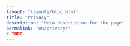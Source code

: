 ```yaml
---
layout: "layouts/blog.html"
title: "Privacy"
description: "Meta description for the page"
permalink: "en/privacy/"
# TODO
---
```

